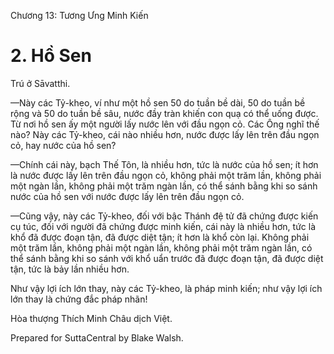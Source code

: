  

Chương 13: Tương Ưng Minh Kiến

# 2\. Hồ Sen

Trú ở Sāvatthi.

—Này các Tỷ-kheo, ví như một hồ sen 50 do tuần bề dài, 50 do tuần bề rộng và 50 do tuần bề sâu, nước đầy tràn khiến con quạ có thể uống được. Từ nơi hồ sen ấy một người lấy nước lên với đầu ngọn cỏ. Các Ông nghĩ thế nào? Này các Tỷ-kheo, cái nào nhiều hơn, nước được lấy lên trên đầu ngọn cỏ, hay nước của hồ sen?

—Chính cái này, bạch Thế Tôn, là nhiều hơn, tức là nước của hồ sen; ít hơn là nước được lấy lên trên đầu ngọn cỏ, không phải một trăm lần, không phải một ngàn lần, không phải một trăm ngàn lần, có thể sánh bằng khi so sánh nước của hồ sen với nước được lấy lên trên đầu ngọn cỏ.

—Cũng vậy, này các Tỷ-kheo, đối với bậc Thánh đệ tử đã chứng được kiến cụ túc, đối với người đã chứng được minh kiến, cái này là nhiều hơn, tức là khổ đã được đoạn tận, đã được diệt tận; ít hơn là khổ còn lại. Không phải một trăm lần, không phải một ngàn lần, không phải một trăm ngàn lần, có thể sánh bằng khi so sánh với khổ uẩn trước đã được đoạn tận, đã được diệt tận, tức là bảy lần nhiều hơn.

Như vậy lợi ích lớn thay, này các Tỷ-kheo, là pháp minh kiến; như vậy lợi ích lớn thay là chứng đắc pháp nhãn!

Hòa thượng Thích Minh Châu dịch Việt.

Prepared for SuttaCentral by Blake Walsh.